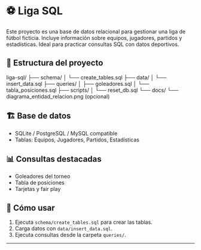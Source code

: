 # ⚽ Liga SQL

Este proyecto es una base de datos relacional para gestionar una liga de fútbol ficticia. Incluye información sobre equipos, jugadores, partidos y estadísticas. Ideal para practicar consultas SQL con datos deportivos.

## 📁 Estructura del proyecto

liga-sql/
├── schema/
│ └── create_tables.sql
├── data/
│ └── insert_data.sql
├── queries/
│ ├── goleadores.sql
│ └── tabla_posiciones.sql
├── scripts/
│ └── reset_db.sql
└── docs/
└── diagrama_entidad_relacion.png (opcional)


## 🏗️ Base de datos

- SQLite / PostgreSQL / MySQL compatible
- Tablas: Equipos, Jugadores, Partidos, Estadísticas

## 📊 Consultas destacadas

- Goleadores del torneo
- Tabla de posiciones
- Tarjetas y fair play

## 🚀 Cómo usar

1. Ejecuta `schema/create_tables.sql` para crear las tablas.
2. Carga datos con `data/insert_data.sql`.
3. Ejecuta consultas desde la carpeta `queries/`.

---

